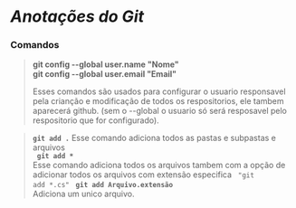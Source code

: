 # *Anotações do Git*

### Comandos

> **git config --global user.name "Nome" <br>
> git config --global user.email "Email"**
> <p>Esses comandos são usados para configurar o usuario responsavel pela crianção e modificação de todos os respositorios, ele tambem aparecerá github. (sem o --global o usuario só será resposavel pelo respositorio que for configurado).<p> 


> <code>**git add .**</code> Esse comando adiciona todos as pastas e subpastas e arquivos <br>
> **<code> git add * </code>** Esse comando adiciona todos os arquivos tambem com a opção de adicionar todos os arquivos com extensão especifica  <code> "git add *.cs" </code>
> <code>**git add Arquivo.extensão** </code> Adiciona um unico arquivo.
  
 
